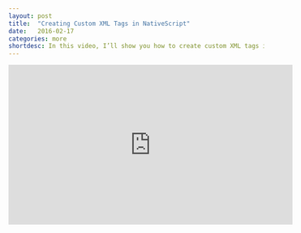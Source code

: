 ```yaml
---
layout: post
title:  "Creating Custom XML Tags in NativeScript"
date:   2016-02-17
categories: more
shortdesc: In this video, I’ll show you how to create custom XML tags in NativeScript. This is very useful for creating re-usable components, and breaking up your markup into smaller, more modular files.
---
```

<iframe width="560" height="315" src="https://www.youtube.com/embed/aWTJej6HWE0" frameborder="0" allowfullscreen></iframe>